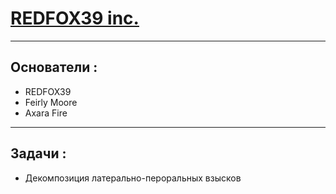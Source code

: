 # [REDFOX39 inc.](https://github.com/REDFOX39-inc)
---  
## Основатели :  
- REDFOX39
- Feirly Moore
- Axara Fire  
---
## Задачи :
- Декомпозиция латерально-пероральных взысков
